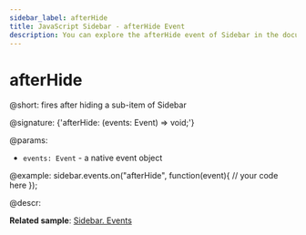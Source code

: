 ```yaml
---
sidebar_label: afterHide
title: JavaScript Sidebar - afterHide Event 
description: You can explore the afterHide event of Sidebar in the documentation of the DHTMLX JavaScript UI library. Browse developer guides and API reference, try out code examples and live demos, and download a free 30-day evaluation version of DHTMLX Suite.
---
```


# afterHide

@short: fires after hiding a sub-item of Sidebar

@signature: {'afterHide: (events: Event) => void;'}

@params:
- `events: Event` - a native event object

@example:
sidebar.events.on("afterHide", function(event){
    // your code here
});

@descr:

**Related sample**: [Sidebar. Events](https://snippet.dhtmlx.com/qfddiu3i)

[comment]: # (@related: sidebar/events.md)
